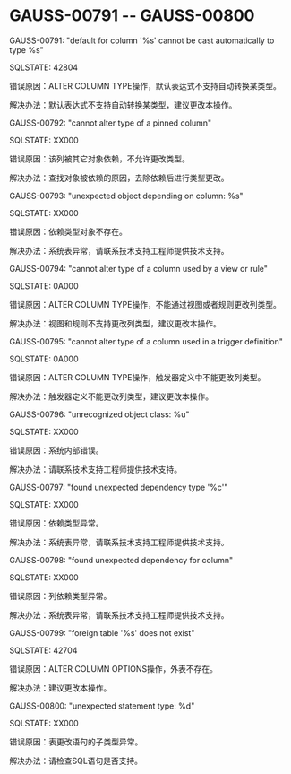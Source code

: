# GAUSS-00791 -- GAUSS-00800<a name="ZH-CN_TOPIC_0302073001"></a>

GAUSS-00791: "default for column '%s' cannot be cast automatically to type %s"

SQLSTATE: 42804

错误原因：ALTER COLUMN TYPE操作，默认表达式不支持自动转换某类型。

解决办法：默认表达式不支持自动转换某类型，建议更改本操作。

GAUSS-00792: "cannot alter type of a pinned column"

SQLSTATE: XX000

错误原因：该列被其它对象依赖，不允许更改类型。

解决办法：查找对象被依赖的原因，去除依赖后进行类型更改。

GAUSS-00793: "unexpected object depending on column: %s"

SQLSTATE: XX000

错误原因：依赖类型对象不存在。

解决办法：系统表异常，请联系技术支持工程师提供技术支持。

GAUSS-00794: "cannot alter type of a column used by a view or rule"

SQLSTATE: 0A000

错误原因：ALTER COLUMN TYPE操作，不能通过视图或者规则更改列类型。

解决办法：视图和规则不支持更改列类型，建议更改本操作。

GAUSS-00795: "cannot alter type of a column used in a trigger definition"

SQLSTATE: 0A000

错误原因：ALTER COLUMN TYPE操作，触发器定义中不能更改列类型。

解决办法：触发器定义不能更改列类型，建议更改本操作。

GAUSS-00796: "unrecognized object class: %u"

SQLSTATE: XX000

错误原因：系统内部错误。

解决办法：请联系技术支持工程师提供技术支持。

GAUSS-00797: "found unexpected dependency type '%c'"

SQLSTATE: XX000

错误原因：依赖类型异常。

解决办法：系统表异常，请联系技术支持工程师提供技术支持。

GAUSS-00798: "found unexpected dependency for column"

SQLSTATE: XX000

错误原因：列依赖类型异常。

解决办法：系统表异常，请联系技术支持工程师提供技术支持。

GAUSS-00799: "foreign table '%s' does not exist"

SQLSTATE: 42704

错误原因：ALTER COLUMN OPTIONS操作，外表不存在。

解决办法：建议更改本操作。

GAUSS-00800: "unexpected statement type: %d"

SQLSTATE: XX000

错误原因：表更改语句的子类型异常。

解决办法：请检查SQL语句是否支持。

